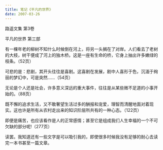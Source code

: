 ```yaml
---
title: 笔记《平凡的世界》
date: 2007-03-26
---
```

路遥文集 第3卷

平凡的世界 第三部

有一棵年老的柳树不知什么时候倒在河上，将另一头搁在了对岸。人们看去了老树的大枝，树干便成了河上的独木桥。这是一座有生命的桥，它身上抽出许多嫩绿的枝条。（52页）

可悲的是：悲剧，其开头往往是喜剧。这喜剧在发展，剧中人喜形于色，沉湎于绚丽的梦幻中，可是突然……（54页）

无论是个人还是社会，许多意义深远的重大事件，往往是从某些微不足道的小事开始的。（88页）

既不懈的追求生活，又不敢奢望生活过多的酬报和宠爱，理智而清醒地面对着现实。这也许是所有从农村走出来的知识阶层所共有的一种心态。（122页）

即便是痛苦，也应该看作是人的正常感情；甚至它是组成我们人生幸福的一个不可欠缺的部分呢!（277页）

读罢。我知道还有一些文字是可以吸引我的，即使很多时候我没有足够的耐心去读完一本书甚至一篇文章。